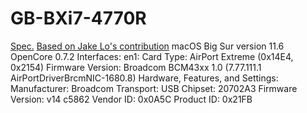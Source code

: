 # GB-BXi7-4770R

[Spec.][1]
[Based on Jake Lo's contribution][2]
macOS Big Sur version 11.6
OpenCore 0.7.2
Interfaces:
  en1:
  Card Type:	AirPort Extreme  (0x14E4, 0x2154)
  Firmware Version:	Broadcom BCM43xx 1.0 (7.77.111.1 AirPortDriverBrcmNIC-1680.8)
Hardware, Features, and Settings:
  Manufacturer:	Broadcom
  Transport:	USB
  Chipset:	20702A3
  Firmware Version:	v14 c5862
  Vendor ID:	0x0A5C
  Product ID:	0x21FB

[1]: https://www.gigabyte.com/Mini-PcBarebone/GB-BXi7-4770R-rev-10#ov
[2]: https://osxlatitude.com/forums/topic/8127-gigabyte-gb-bxi7-4770r-yosemite-el-capitan-sierra-high-sierra-mojave-catalina-big-sur/